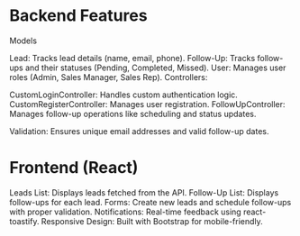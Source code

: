<h1>Backend Features</h1>
Models

Lead: Tracks lead details (name, email, phone).
Follow-Up: Tracks follow-ups and their statuses (Pending, Completed, Missed).
User: Manages user roles (Admin, Sales Manager, Sales Rep).
Controllers:

CustomLoginController: Handles custom authentication logic.
CustomRegisterController: Manages user registration.
FollowUpController: Manages follow-up operations like scheduling and status updates.

Validation: Ensures unique email addresses and valid follow-up dates.

<h1>Frontend (React)</h1>
Leads List: Displays leads fetched from the API.
Follow-Up List: Displays follow-ups for each lead.
Forms: Create new leads and schedule follow-ups with proper validation.
Notifications: Real-time feedback using react-toastify.
Responsive Design: Built with Bootstrap for mobile-friendly.
